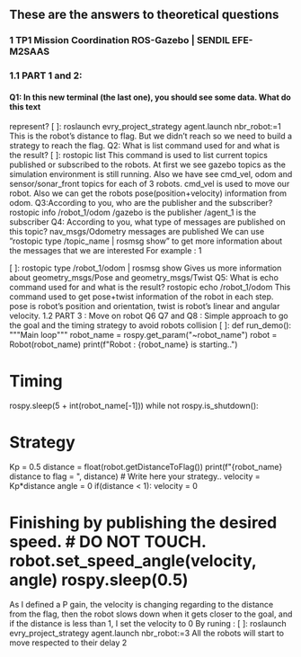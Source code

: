 ## These are the answers to theoretical questions

### 1 TP1 Mission Coordination ROS-Gazebo | SENDIL EFE- M2SAAS
### 1.1 PART 1 and 2:
#### Q1: In this new terminal (the last one), you should see some data. What do this text
represent?
[ ]: roslaunch evry_project_strategy agent.launch nbr_robot:=1
This is the robot’s distance to flag. But we didn’t reach so we need to build a strategy to reach the
flag.
Q2: What is list command used for and what is the result?
[ ]: rostopic list
This command is used to list current topics published or subscribed to the robots.
At first we see gazebo topics as the simulation environment is still running.
Also we have see cmd_vel, odom and sensor/sonar_front topics for each of 3 robots. cmd_vel is used to move our robot. Also we can get the robots pose(position+velocity) information from odom.
Q3:According to you, who are the publisher and the subscriber? rostopic info /robot_1/odom
/gazebo is the publisher /agent_1 is the subscriber
Q4: According to you, what type of messages are published on this topic?
nav_msgs/Odometry messages are published
We can use ”rostopic type /topic_name | rosmsg show” to get more information about the messages that we are interested
For example :
  1

 [ ]: rostopic type /robot_1/odom | rosmsg show
Gives us more information about geometry_msgs/Pose and geometry_msgs/Twist
Q5: What is echo command used for and what is the result? rostopic echo /robot_1/odom
This command used to get pose+twist information of the robot in each step. pose is robot’s position and orientation, twist is robot’s linear and angular velocity.
1.2 PART 3 : Move on robot
Q6 Q7 and Q8 : Simple approach to go the goal and the timing strategy to avoid
robots collision
[ ]:
 def run_demo(): """Main loop"""
robot_name = rospy.get_param("~robot_name") robot = Robot(robot_name)
print(f"Robot : {robot_name} is starting..")
# Timing
rospy.sleep(5 + int(robot_name[-1])) while not rospy.is_shutdown():
# Strategy
Kp = 0.5
distance = float(robot.getDistanceToFlag()) print(f"{robot_name} distance to flag = ", distance)
        # Write here your strategy..
velocity = Kp*distance angle = 0
if(distance < 1):
velocity = 0
# Finishing by publishing the desired speed. # DO NOT TOUCH. robot.set_speed_angle(velocity, angle) rospy.sleep(0.5)
As I defined a P gain, the velocity is changing regarding to the distance from the flag, then the robot slows down when it gets closer to the goal, and if the distance is less than 1, I set the velocity to 0
By runing :
[ ]: roslaunch evry_project_strategy agent.launch nbr_robot:=3 All the robots will start to move respected to their delay
 2
